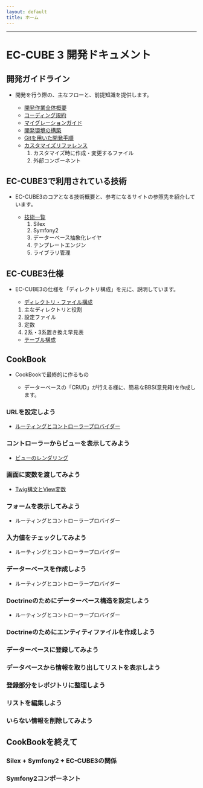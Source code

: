 ```yaml
---
layout: default
title: ホーム
---
```


---

# EC-CUBE 3 開発ドキュメント

<!--
## GitHub

[https://github.com/EC-CUBE/ec-cube](https://github.com/EC-CUBE/ec-cube)
-->

<!-- ## 目次 -->

## 開発ガイドライン
- 開発を行う際の、主なフローと、前提知識を提供します。

	- [開発作業全体概要](workflow-general-image.html)
	- [コーディング規約](coding_style.html)
	- [マイグレーションガイド](migration.html)
	- [開発環境の構築](development-environment.html)
	- [Gitを用いた開発手順](workflow.html)
	- [カスタマイズリファレンス](customize-reference.html)
        1. カスタマイズ時に作成・変更するファイル
        2. 外部コンポーネント

## EC-CUBE3で利用されている技術
- EC-CUBE3のコアとなる技術概要と、参考になるサイトの参照先を紹介しています。

	- [技術一覧](/architecture.html)
		1. Silex 
		1. Symfony2
		1. データーベース抽象化レイヤ 
		1. テンプレートエンジン 
		1. ライブラリ管理 

## EC-CUBE3仕様

- EC-CUBE3の仕様を「ディレクトリ構成」を元に、説明しています。

	- [ディレクトリ・ファイル構成](/spec-directory-structure.html)
    1. 主なディレクトリと役割
    1. 設定ファイル
    1. 定数
    1. 2系・3系置き換え早見表

	- [テーブル構成]()


## CookBook

- CookBookで最終的に作るもの

    - データーベースの「CRUD」が行える様に、簡易なBBS(意見箱)を作成します。

### URLを設定しよう

- [ルーティングとコントローラープロバイダー](cook-book-1.html)

### コントローラーからビューを表示してみよう

- [ビューのレンダリング](cook-book-2.html)

### 画面に変数を渡してみよう

- [Twig構文とView変数](cook-book-3.html)

### フォームを表示してみよう

- ルーティングとコントローラープロバイダー

### 入力値をチェックしてみよう

- ルーティングとコントローラープロバイダー

### データーベースを作成しよう

- ルーティングとコントローラープロバイダー

### Doctrineのためにデーターベース構造を設定しよう

- ルーティングとコントローラープロバイダー

### Doctrineのためにエンティティファイルを作成しよう

### データーベースに登録してみよう

### データベースから情報を取り出してリストを表示しよう

### 登録部分をレポジトリに整理しよう

### リストを編集しよう

### いらない情報を削除してみよう

## CookBookを終えて

### Silex + Symfony2 + EC-CUBE3の関係

### Symfony2コンポーネント
<!--
## システム要件

## 開発ガイドライン

### EC-CUBE3仕様
-->

<!--
- [インストール方法](/install.html)
- [アップデート方法](/update.html)
- [システム要件](/requirement.html)
- ディレクトリ・ファイル構成
    - [ディレクトリ・ファイル構成](/directory.html)
    - [テンプレート探索順序](/template.html)
- プラグイン仕様
    - [プラグイン仕様・チュートリアル](/plugin.html)
    - [インストーラ仕様](/plugin_install.html)
    - [ハンドラによる優先制御仕様](/plugin_handler.html)
    - [php app/console plugin:develop を利用したプラグイン開発](/plugin_console.html)
- API仕様
    - [API開発指針](/api.html)
- 開発ガイドライン
    - [コーディング規約](/coding_style.html)
    - [マイグレーションガイド](/migration.html)
    - [ユニットテストガイド](/unittest.html)
    - [開発・デバッグTips](/tips.html)
    - [用語集(準備中)](/glossary.html)
- [FAQ(準備中)](/faq.html)
    - [TEST](http://www.google.co.jp)
-->
